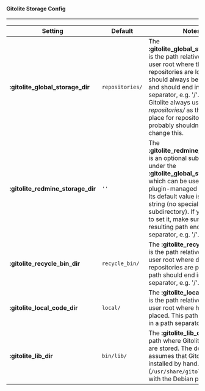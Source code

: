 #### **Gitolite Storage Config**
***

Setting | Default | Notes
--------|---------|------
**:gitolite_global_storage_dir**  | `repositories/` | The **:gitolite_global_storage_dir** is the path relative to the Git user root where the repositories are located. This should always be non-empty and should end in a file separator, e.g. '/'. Since Gitolite always uses *repositories/* as the default place for repositories you probably shouldn't have to change this.
**:gitolite_redmine_storage_dir** | `''`            | The **:gitolite_redmine_storage_dir** is an optional subdirectory under the **:gitolite_global_storage_dir** which can be used for all plugin-managed repositories. Its default value is the empty string (no special subdirectory). If you choose to set it, make sure that the resulting path ends in a file separator, e.g. '/'.
**:gitolite_recycle_bin_dir**     | `recycle_bin/`  | The **:gitolite_recycle_bin_dir** is the path relative to the Git user root where deleted repositories are placed. This path should end in a path separator, e.g. '/'.
**:gitolite_local_code_dir**      | `local/`        | The **:gitolite_local_code_dir** is the path relative to the Git user root where hook files are placed. This path should end in a path separator, e.g. '/'.
**:gitolite_lib_dir**             | `bin/lib/`      | The **:gitolite_lib_dir** is the path where Gitolite librairies are stored. The default value assumes that Gitolite was installed by hand. (```/usr/share/gitolite3/lib``` with the Debian package)
